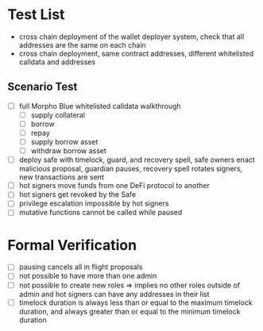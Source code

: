 # Test List

- cross chain deployment of the wallet deployer system, check that all addresses are the same on each chain
- cross chain deployment, same contract addresses, different whitelisted calldata and addresses

## Scenario Test

- [ ] full Morpho Blue whitelisted calldata walkthrough
    - [ ] supply collateral
    - [ ] borrow
    - [ ] repay
    - [ ] supply borrow asset
    - [ ] withdraw borrow asset
- [ ] deploy safe with timelock, guard, and recovery spell, safe owners enact malicious proposal, guardian pauses, recovery spell rotates signers, new transactions are sent
- [ ] hot signers move funds from one DeFi protocol to another
- [ ] hot signers get revoked by the Safe
- [ ] privilege escalation impossible by hot signers
- [ ] mutative functions cannot be called while paused

# Formal Verification

- [ ] pausing cancels all in flight proposals
- [ ] not possible to have more than one admin
- [ ] not possible to create new roles => implies no other roles outside of admin and hot signers can have any addresses in their list
- [ ] timelock duration is always less than or equal to the maximum timelock duration, and always greater than or equal to the minimum timelock duration